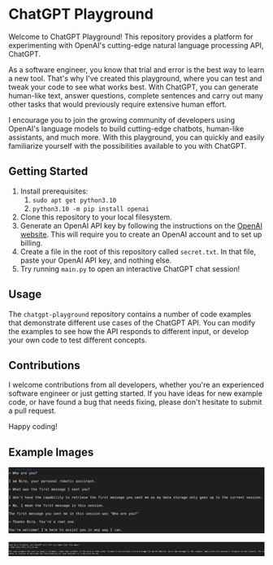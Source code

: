 # ChatGPT Playground

Welcome to ChatGPT Playground! This repository provides a platform for
experimenting with OpenAI's cutting-edge natural language processing API,
ChatGPT.

As a software engineer, you know that trial and error is the best way to learn a
new tool. That's why I've created this playground, where you can test and tweak
your code to see what works best. With ChatGPT, you can generate human-like
text, answer questions, complete sentences and carry out many other tasks that
would previously require extensive human effort.

I encourage you to join the growing community of developers using OpenAI's
language models to build cutting-edge chatbots, human-like assistants, and much
more. With this playground, you can quickly and easily familiarize yourself with
the possibilities available to you with ChatGPT.

## Getting Started

1.  Install prerequisites:
    1.  `sudo apt get python3.10`
    1.  `python3.10 -m pip install openai`
1.  Clone this repository to your local filesystem.
1.  Generate an OpenAI API key by following the instructions on the [OpenAI
    website](https://openai.com/platform/). This will require you to create an
    OpenAI account and to set up billing.
1.  Create a file in the root of this repository called `secret.txt`. In that
    file, paste your OpenAI API key, and nothing else.
1.  Try running `main.py` to open an interactive ChatGPT chat session!

## Usage

The `chatgpt-playground` repository contains a number of code examples that
demonstrate different use cases of the ChatGPT API. You can modify the examples
to see how the API responds to different input, or develop your own code to test
different concepts.

## Contributions

I welcome contributions from all developers, whether you're an experienced
software engineer or just getting started. If you have ideas for new example
code, or have found a bug that needs fixing, please don't hesitate to submit a
pull request.

Happy coding!

## Example Images

![Example usage of `nira.py`, showing an interactive chat session.](./images/nira.png)

![Example usage of `what_does_this_file_do.py`, showing ChatGPT describing what a local file does.](./images/what_does_this_file_do.png)
